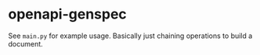 # openapi-genspec

See `main.py` for example usage. Basically just chaining operations to build a document.
